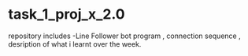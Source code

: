 # task_1_proj_x_2.0
repository includes -Line Follower bot program , connection sequence , desription of what i learnt over the week.

